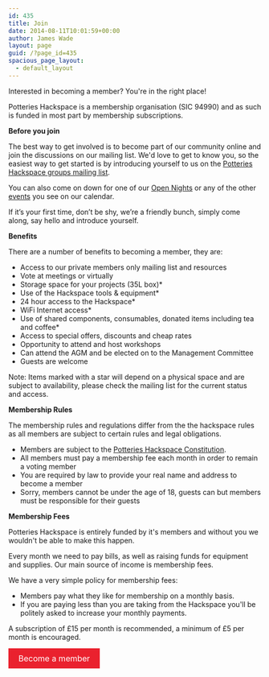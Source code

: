 ```yaml
---
id: 435
title: Join
date: 2014-08-11T10:01:59+00:00
author: James Wade
layout: page
guid: /?page_id=435
spacious_page_layout:
  - default_layout
---
```

Interested in becoming a member? You're in the right place!

Potteries Hackspace is a membership organisation (SIC 94990) and as such is funded in most part by membership subscriptions.

**Before you join**

The best way to get involved is to become part of our community online and join the discussions on our mailing list. We'd love to get to know you, so the easiest way to get started is by introducing yourself to us on the [Potteries Hackspace groups mailing list](https://groups.google.com/group/potteries-hackspace).

You can also come on down for one of our [Open Nights](/contact) or any of the other [events](/events) you see on our calendar.

If it’s your first time, don’t be shy, we’re a friendly bunch, simply come along, say hello and introduce yourself.

**Benefits**

There are a number of benefits to becoming a member, they are:

  * Access to our private members only mailing list and resources
  * Vote at meetings or virtually
  * Storage space for your projects (35L box)*
  * Use of the Hackspace tools & equipment*
  * 24 hour access to the Hackspace*
  * WiFi Internet access*
  * Use of shared components, consumables, donated items including tea and coffee*
  * Access to special offers, discounts and cheap rates
  * Opportunity to attend and host workshops
  * Can attend the AGM and be elected on to the Management Committee
  * Guests are welcome

Note: Items marked with a star will depend on a physical space and are subject to availability, please check the mailing list for the current status and access.

**Membership Rules**

The membership rules and regulations differ from the the hackspace rules as all members are subject to certain rules and legal obligations.

  * Members are subject to the [Potteries Hackspace Constitution](https://docs.google.com/document/d/1n_r_CWQdehnsC863m5AqWtzrILA6IF8CT7PReLStWqw/pub).
  * All members must pay a membership fee each month in order to remain a voting member
  * You are required by law to provide your real name and address to become a member
  * Sorry, members cannot be under the age of 18, guests can but members must be responsible for their guests

**Membership Fees**

Potteries Hackspace is entirely funded by it's members and without you we wouldn't be able to make this happen.

Every month we need to pay bills, as well as raising funds for equipment and supplies. Our main source of income is membership fees.

We have a very simple policy for membership fees:

  * Members pay what they like for membership on a monthly basis.
  * If you are paying less than you are taking from the Hackspace you'll be politely asked to increase your monthly payments.

A subscription of £15 per month is recommended, a minimum of £5 per month is encouraged.

<a style="color: #ffffff; font-size: 16px; background: #ea212e; padding: 10px 20px 10px 20px; text-decoration: none; margin-bottom: 1em; display: inline-block;" href="https://docs.google.com/forms/d/1cqgWs-c3xATXALOHq8jezVRGAktudUrEglpMaiO6Hsg/viewform">Become a member</a>
